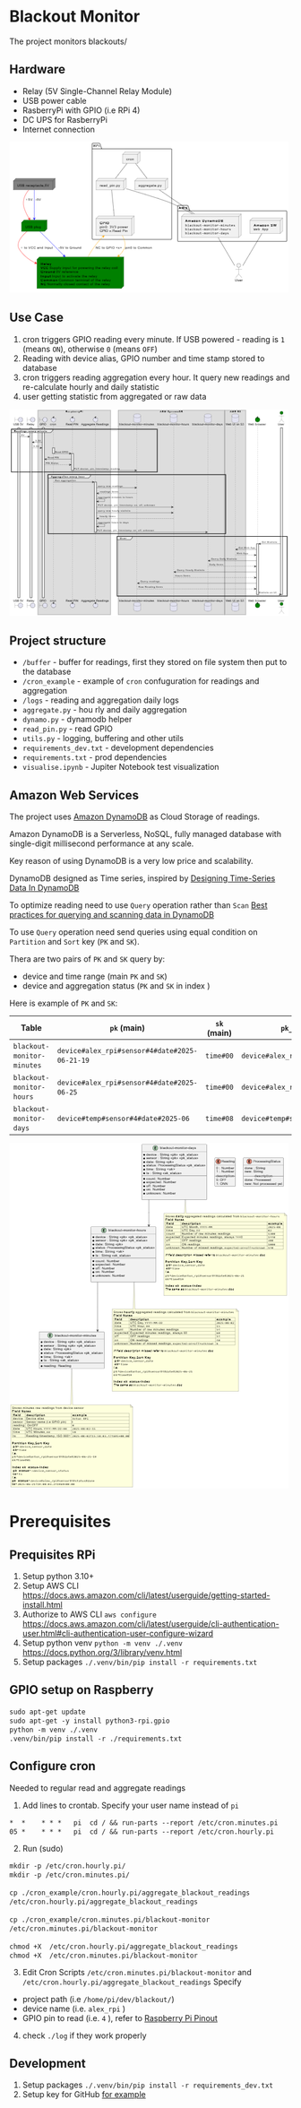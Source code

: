 # Blackout Monitor
The project monitors blackouts/


## Hardware 
- Relay (5V Single-Channel Relay Module)
- USB power cable 
- RasberryPi with GPIO (i.e RPi 4)
- DC UPS for RasberryPi
- Internet connection

![Components](./doc/comp.png "Components")

## Use Case
1. cron triggers GPIO reading every minute. If USB powered - reading is `1` (means `ON`), otherwise `0` (means `OFF`)
2. Reading with device alias, GPIO number and time stamp stored to database
3. cron triggers reading aggregation every hour. It query new readings and re-calculate hourly and daily statistic
4. user getting statistic from aggregated or raw data


![Sequence](./doc/seq.png "Sequence")


## Project structure
- `/buffer` - buffer for readings, first they stored on file system then put to the database
- `/cron_example` - example of `cron` confuguration for readings and aggregation
- `/logs` - reading and aggregation daily logs
- `aggregate.py` - hou rly and daily aggregation 
- `dynamo.py` - dynamodb helper
- `read_pin.py` - read  GPIO
- `utils.py` - logging, buffering and other utils
- `requirements_dev.txt` -  development dependencies
- `requirements.txt` - prod dependencies
- `visualise.ipynb` - Jupiter Notebook test visualization

## Amazon Web Services
The project uses [Amazon DynamoDB](https://aws.amazon.com/dynamodb/) as Cloud Storage of readings.

Amazon DynamoDB is a Serverless, NoSQL, fully managed database with single-digit millisecond performance at any scale.

Key reason of using DynamoDB is a very low price and scalability.

DynamoDB designed as Time series, inspired by [Designing Time-Series Data In DynamoDB](https://dev.to/urielbitton/designing-time-series-data-in-dynamodb-kcj)

To optimize reading need to use `Query` operation rather than `Scan` [Best practices for querying and scanning data in DynamoDB
](https://docs.aws.amazon.com/amazondynamodb/latest/developerguide/bp-query-scan.html)

To use `Query` operation need send queries using equal condition on `Partition` and `Sort` key (`PK` and `SK`).

Thera are two pairs of `PK` and `SK` query by:
-  device and time range (main `PK` and `SK`)
-  device and aggregation status (`PK` and `SK` in index )

Here is example of `PK` and `SK`:

| Table | `pk` (main)| `sk` (main) | `pk_status` (index) | `ts` |
|--|--|--|--|--|
| `blackout-monitor-minutes` | `device#alex_rpi#sensor#4#date#2025-06-21-19` |`time#00` |`device#alex_rpi#sensor#4#status#done` |`2025-06-21T19:00:03.241969+00:00` |
| `blackout-monitor-hours` | `device#alex_rpi#sensor#4#date#2025-06-25` |`time#00` |`device#alex_rpi#sensor#4#status#done` |`2025-06-25T01:05:04.419859+00:00` |
| `blackout-monitor-days` | `device#temp#sensor#4#date#2025-06` |`time#08` |`device#temp#sensor#4#status#new` |`2025-06-11T17:54:21.718067+00:00` |

![Database](./doc/db.png "Database")




# Prerequisites 

## Prequisites RPi
1. Setup python 3.10+
2. Setup AWS CLI https://docs.aws.amazon.com/cli/latest/userguide/getting-started-install.html
3. Authorize to AWS CLI `aws configure` https://docs.aws.amazon.com/cli/latest/userguide/cli-authentication-user.html#cli-authentication-user-configure-wizard
4. Setup python venv  `python -m venv ./.venv` https://docs.python.org/3/library/venv.html
5. Setup packages `./.venv/bin/pip install -r requirements.txt`

## GPIO setup on Raspberry 

```
sudo apt-get update
sudo apt-get -y install python3-rpi.gpio
python -m venv ./.venv
.venv/bin/pip install -r ./requirements.txt
```

## Configure cron
Needed to regular read and aggregate readings

1. Add lines to crontab. Specify your user name instead of `pi`  
```
*  *	* * *	pi	cd / && run-parts --report /etc/cron.minutes.pi
05 *	* * *	pi	cd / && run-parts --report /etc/cron.hourly.pi
```
2. Run  (sudo)
```
mkdir -p /etc/cron.hourly.pi/
mkdir -p /etc/cron.minutes.pi/

cp ./cron_example/cron.hourly.pi/aggregate_blackout_readings /etc/cron.hourly.pi/aggregate_blackout_readings

cp ./cron_example/cron.minutes.pi/blackout-monitor /etc/cron.minutes.pi/blackout-monitor

chmod +X  /etc/cron.hourly.pi/aggregate_blackout_readings
chmod +X  /etc/cron.minutes.pi/blackout-monitor
```

3. Edit Cron Scripts `/etc/cron.minutes.pi/blackout-monitor` and `/etc/cron.hourly.pi/aggregate_blackout_readings`
Specify 
- project path (i.e `/home/pi/dev/blackout/`) 
- device name  (i.e. `alex_rpi` )
- GPIO pin to read  (i.e. `4` ), refer to [Raspberry Pi Pinout](https://pinout.xyz/)

4. check `./log` if they work properly


## Development
1. Setup packages `./.venv/bin/pip install -r requirements_dev.txt`
2. Setup key for GitHub [for example](https://docs.github.com/en/authentication/connecting-to-github-with-ssh/generating-a-new-ssh-key-and-adding-it-to-the-ssh-agent?platform=linux)


